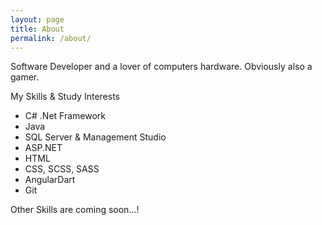 ```yaml
---
layout: page
title: About
permalink: /about/
---
```


Software Developer and a lover of computers hardware. 
Obviously also a gamer.

My Skills & Study Interests
- C# .Net Framework
- Java
- SQL Server & Management Studio
- ASP.NET
- HTML
- CSS, SCSS, SASS
- AngularDart
- Git

Other Skills are coming soon...!
